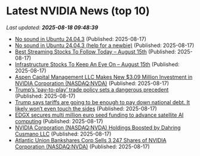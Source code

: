 # Latest NVIDIA News (top 10)
_Last updated: **2025-08-18 09:48:39**_

- [No sound in Ubuntu 24.04.3](https://askubuntu.com/questions/1554620/no-sound-in-ubuntu-24-04-3) (Published: 2025-08-17)
- [No sound in Ubuntu 24.04.3 (help for a newbie)](https://askubuntu.com/questions/1554620/no-sound-in-ubuntu-24-04-3-help-for-a-newbie) (Published: 2025-08-17)
- [Best Streaming Stocks To Follow Today – August 15th](https://www.etfdailynews.com/2025/08/17/best-streaming-stocks-to-follow-today-august-15th/) (Published: 2025-08-17)
- [Infrastructure Stocks To Keep An Eye On – August 15th](https://www.etfdailynews.com/2025/08/17/infrastructure-stocks-to-keep-an-eye-on-august-15th/) (Published: 2025-08-17)
- [Aspen Capital Management LLC Makes New $3.09 Million Investment in NVIDIA Corporation (NASDAQ:NVDA)](https://www.etfdailynews.com/2025/08/17/aspen-capital-management-llc-makes-new-3-09-million-investment-in-nvidia-corporation-nasdaqnvda/) (Published: 2025-08-17)
- [Trump’s ‘pay-to-play’ trade policy sets a dangerous precedent](https://biztoc.com/x/51efbe18c06944b3) (Published: 2025-08-17)
- [Trump says tariffs are going to be enough to pay down national debt. It likely won’t even touch the sides](https://fortune.com/2025/08/17/trump-tariffs-pay-national-debt-interest/) (Published: 2025-08-17)
- [EDGX secures multi million euro seed funding to advance satellite AI computing](https://www.spacedaily.com/reports/EDGX_secures_multi_million_euro_seed_funding_to_advance_satellite_AI_computing_999.html) (Published: 2025-08-17)
- [NVIDIA Corporation (NASDAQ:NVDA) Holdings Boosted by Dahring Cusmano LLC](https://www.etfdailynews.com/2025/08/17/nvidia-corporation-nasdaqnvda-holdings-boosted-by-dahring-cusmano-llc/) (Published: 2025-08-17)
- [Atlantic Union Bankshares Corp Sells 3,247 Shares of NVIDIA Corporation (NASDAQ:NVDA)](https://www.etfdailynews.com/2025/08/17/atlantic-union-bankshares-corp-sells-3247-shares-of-nvidia-corporation-nasdaqnvda/) (Published: 2025-08-17)
